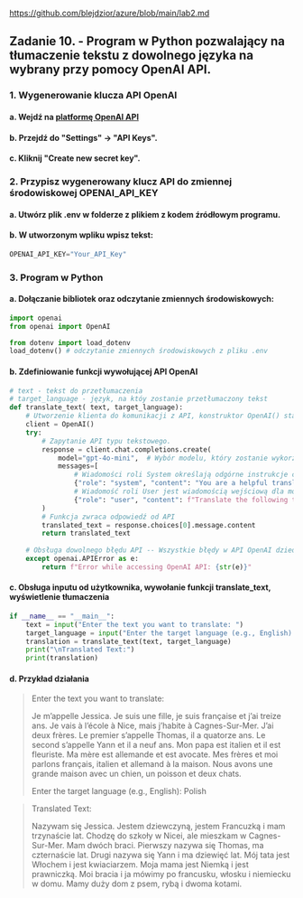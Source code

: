 https://github.com/blejdzior/azure/blob/main/lab2.md

## Zadanie 10. - Program w Python pozwalający na tłumaczenie tekstu z dowolnego języka na wybrany przy pomocy OpenAI API.

### 1. Wygenerowanie klucza API OpenAI 

#### a. Wejdź na [platformę OpenAI API](https://platform.openai.com)

#### b. Przejdź do "Settings" -> "API Keys".

#### c. Kliknij "Create new secret key".

### 2. Przypisz wygenerowany klucz API do zmiennej środowiskowej **OPENAI_API_KEY**

#### a. Utwórz plik **.env** w folderze z plikiem z kodem źródłowym programu.

#### b. W utworzonym wpliku wpisz tekst:
```Python
OPENAI_API_KEY="Your_API_Key"
```

### 3. Program w Python

#### a. Dołączanie bibliotek oraz odczytanie zmiennych środowiskowych:
```Python
import openai
from openai import OpenAI

from dotenv import load_dotenv
load_dotenv() # odczytanie zmiennych środowiskowych z pliku .env
```

#### b. Zdefiniowanie funkcji wywołującej API OpenAI
```Python
# text - tekst do przetłumaczenia
# target_language - język, na któy zostanie przetłumaczony tekst
def translate_text( text, target_language):
    # Utworzenie klienta do komunikacji z API, konstruktor OpenAI() standardowo odczytuje klucz API ze zmiennej środowiskowej.
    client = OpenAI()
    try:
        # Zapytanie API typu tekstowego. 
        response = client.chat.completions.create( 
            model="gpt-4o-mini",  # Wybór modelu, który zostanie wykorzystany do wygenerowania odpowiedzi 
            messages=[
                # Wiadomości roli System określają odgórne instrukcje co do zachowania i/lub funkcji modelu
                {"role": "system", "content": "You are a helpful translator."},  
                # Wiadomość roli User jest wiadomością wejściową dla modelu, na tę wiadomość zostanie udzielona odpowiedź
                {"role": "user", "content": f"Translate the following text to {target_language}:\n{text}"}  
        )
        # Funkcja zwraca odpowiedź od API
        translated_text = response.choices[0].message.content
        return translated_text
    
    # Obsługa dowolnego błędu API -- Wszystkie błędy w API OpenAI dziedziczą po APIError
    except openai.APIError as e:
        return f"Error while accessing OpenAI API: {str(e)}"
```

#### c. Obsługa inputu od użytkownika, wywołanie funkcji translate_text, wyświetlenie tłumaczenia
```Python
if __name__ == "__main__":
    text = input("Enter the text you want to translate: ")
    target_language = input("Enter the target language (e.g., English): ")
    translation = translate_text(text, target_language)
    print("\nTranslated Text:")
    print(translation)
````

#### d. Przykład działania

> Enter the text you want to translate:
>
> Je m’appelle Jessica. Je suis une fille, je suis française et j’ai treize ans. Je vais à l’école à Nice, mais j’habite à Cagnes-Sur-Mer. J’ai deux frères. Le premier s’appelle Thomas, il a quatorze ans. Le second s’appelle Yann et il a neuf ans. Mon papa est italien et il est fleuriste. Ma mère est allemande et est avocate. Mes frères et moi parlons français, italien et allemand à la maison. Nous avons une grande maison avec un chien, un poisson et deux chats.
> 
> Enter the target language (e.g., English): Polish

>
>Translated Text:
>
>Nazywam się Jessica. Jestem dziewczyną, jestem Francuzką i mam trzynaście lat. Chodzę do szkoły w Nicei, ale mieszkam w Cagnes-Sur-Mer. Mam dwóch braci. Pierwszy nazywa się Thomas, ma czternaście lat. Drugi nazywa się Yann i ma dziewięć lat. Mój tata jest Włochem i jest kwiaciarzem. Moja mama jest Niemką i jest prawniczką. Moi bracia i ja mówimy po francusku, włosku i niemiecku w domu. Mamy duży dom z psem, rybą i dwoma kotami.

